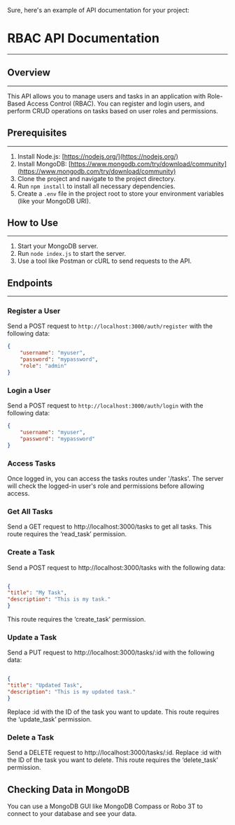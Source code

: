 Sure, here's an example of API documentation for your project:

# RBAC API Documentation
-----------------------

## Overview
-----------
This API allows you to manage users and tasks in an application with Role-Based Access Control (RBAC). You can register and login users, and perform CRUD operations on tasks based on user roles and permissions.

## Prerequisites
----------------
1. Install Node.js: [https://nodejs.org/](https://nodejs.org/)
2. Install MongoDB: [https://www.mongodb.com/try/download/community](https://www.mongodb.com/try/download/community)
3. Clone the project and navigate to the project directory.
4. Run `npm install` to install all necessary dependencies.
5. Create a `.env` file in the project root to store your environment variables (like your MongoDB URI).

## How to Use
-------------
1. Start your MongoDB server.
2. Run `node index.js` to start the server.
3. Use a tool like Postman or cURL to send requests to the API.

## Endpoints
------------

### Register a User
Send a POST request to `http://localhost:3000/auth/register` with the following data:

```json
{
    "username": "myuser",
    "password": "mypassword",
    "role": "admin"
}
```

### Login a User
Send a POST request to `http://localhost:3000/auth/login` with the following data:

```json
{
    "username": "myuser",
    "password": "mypassword"
}
```

### Access Tasks
Once logged in, you can access the tasks routes under '/tasks'. The server will check the logged-in user's role and permissions before allowing access.

### Get All Tasks
Send a GET request to http://localhost:3000/tasks to get all tasks. This route requires the ‘read_task’ permission.

### Create a Task
Send a POST request to http://localhost:3000/tasks with the following data:

```JSON

{
"title": "My Task",
"description": "This is my task."
}
```
This route requires the ‘create_task’ permission.

### Update a Task
Send a PUT request to http://localhost:3000/tasks/:id with the following data:

```JSON

{
"title": "Updated Task",
"description": "This is my updated task."
}
```
Replace :id with the ID of the task you want to update. This route requires the ‘update_task’ permission.

### Delete a Task
Send a DELETE request to http://localhost:3000/tasks/:id. Replace :id with the ID of the task you want to delete. This route requires the ‘delete_task’ permission.

## Checking Data in MongoDB
You can use a MongoDB GUI like MongoDB Compass or Robo 3T to connect to your database and see your data.

